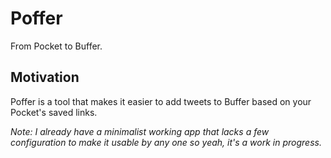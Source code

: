 # Poffer

From Pocket to Buffer.

## Motivation

Poffer is a tool that makes it easier to add tweets to Buffer based on your Pocket's saved links.

*Note: I already have a minimalist working app that lacks a few configuration to make it usable by any one so yeah, it's a work in progress.*
